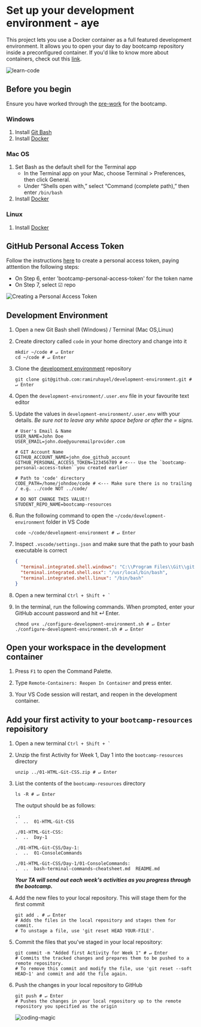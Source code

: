 # Set up your development environment - aye

This project lets you use a Docker container as a full featured development environment. It allows you to open your day to day bootcamp repository inside a preconfigured container. If you'd like to know more about containers, check out this [link](https://www.docker.com/resources/what-container).

![learn-code](./images/learn-code.png)

## Before you begin

Ensure you have worked through the [pre-work](https://coding-bootcamp-fsf-prework.readthedocs-hosted.com/en/latest/modules/chapter2/#module-2-install-your-tools) for the bootcamp.

### Windows

1. Install [Git Bash](https://gitforwindows.org/)
2. Install [Docker](https://docs.docker.com/get-docker/)

### Mac OS

1. Set Bash as the default shell for the Terminal app
   - In the Terminal app on your Mac, choose Terminal > Preferences, then click General.
   - Under “Shells open with,” select “Command (complete path),” then enter `/bin/bash`
2. Install [Docker](https://docs.docker.com/get-docker/)

### Linux

1. Install [Docker](https://docs.docker.com/get-docker/)

## GitHub Personal Access Token

Follow the instructions [here](https://docs.github.com/en/github/authenticating-to-github/creating-a-personal-access-token) to create a personal access token, paying atttention the following steps:

- On Step 6, enter 'bootcamp-personal-access-token' for the token name
- On Step 7, select ☑ repo

![Creating a Personal Access Token](./images/personal-access-token.png)

## Development Environment

1. Open a new Git Bash shell (Windows) / Terminal (Mac OS,Linux)

2. Create directory called `code` in your home directory and change into it

   ```shell
   mkdir ~/code # ↵ Enter
   cd ~/code # ↵ Enter
   ```

3. Clone the [development environment](https://github.com/ramiruhayel/development-environment) repository

   ```shell
   git clone git@github.com:ramiruhayel/development-environment.git # ↵ Enter
   ```

4. Open the `development-environment/.user.env` file in your favourite text editor

5. Update the values in `development-environment/.user.env` with your details. *Be sure not to leave _any white space_ before or after the = signs.*

   ```dotenv
   # User's Email & Name
   USER_NAME=John Doe
   USER_EMAIL=john.doe@youremailprovider.com

   # GIT Account Name
   GITHUB_ACCOUNT_NAME=john_doe_github_account
   GITHUB_PERSONAL_ACCESS_TOKEN=123456789 # <--- Use the `bootcamp-personal-access-token` you created earlier

   # Path to 'code' directory
   CODE_PATH=/home/johndoe/code # <--- Make sure there is no trailing / e.g. ../code NOT ../code/ 

   # DO NOT CHANGE THIS VALUE!!
   STUDENT_REPO_NAME=bootcamp-resources
   ```

6. Run the following command to open the `~/code/development-environment` folder in VS Code

   ```shell
   code ~/code/development-environment # ↵ Enter
   ```

7. Inspect `.vscode/settings.json` and make sure that the path to your bash executable is correct

   ```json
   {
     "terminal.integrated.shell.windows": "C:\\Program Files\\Git\\git-bash.exe",
     "terminal.integrated.shell.osx": "/usr/local/bin/bash",
     "terminal.integrated.shell.linux": "/bin/bash"
   }
   ```

8. Open a new terminal `` Ctrl + Shift + ` ``

9. In the terminal, run the following commands. When prompted, enter your GitHub account password and hit ↵ Enter.

   ```shell
   chmod u+x ./configure-development-environment.sh # ↵ Enter
   ./configure-development-environment.sh # ↵ Enter
   ```

## Open your workspace in the development container

1. Press `F1` to open the Command Palette.

2. Type `Remote-Containers: Reopen In Container` and press enter.

3. Your VS Code session will restart, and reopen in the development container.

## Add your first activity to your `bootcamp-resources` repoisitory

1. Open a new terminal `` Ctrl + Shift + ` ``

2. Unzip the first Activity for Week 1, Day 1 into the `bootcamp-resources` directory

   ```shell
   unzip ../01-HTML-Git-CSS.zip # ↵ Enter
   ```

3. List the contents of the `bootcamp-resources` directory

   ```shell
   ls -R # ↵ Enter
   ```

   The output should be as follows:

   ```shell
   .:
   .  ..  01-HTML-Git-CSS

   ./01-HTML-Git-CSS:
   .  ..  Day-1

   ./01-HTML-Git-CSS/Day-1:
   .  ..  01-ConsoleCommands

   ./01-HTML-Git-CSS/Day-1/01-ConsoleCommands:
   .  ..  bash-terminal-commands-cheatsheet.md  README.md
   ```

   **_Your TA will send out each week's activities as you progress through the bootcamp._**

4. Add the new files to your local repository. This will stage them for the first commit

   ```shell
   git add . # ↵ Enter
   # Adds the files in the local repository and stages them for commit.
   # To unstage a file, use 'git reset HEAD YOUR-FILE'.
   ```

5. Commit the files that you've staged in your local repository:

   ```shell
   git commit -m "Added first Activity for Week 1" # ↵ Enter
   # Commits the tracked changes and prepares them to be pushed to a remote repository.
   # To remove this commit and modify the file, use 'git reset --soft HEAD~1' and commit and add the file again.
   ```

6. Push the changes in your local repository to GitHub

   ```shell
   git push # ↵ Enter
   # Pushes the changes in your local repository up to the remote repository you specified as the origin

   ```

   ![coding-magic](./images/coding-magic.jpeg)
